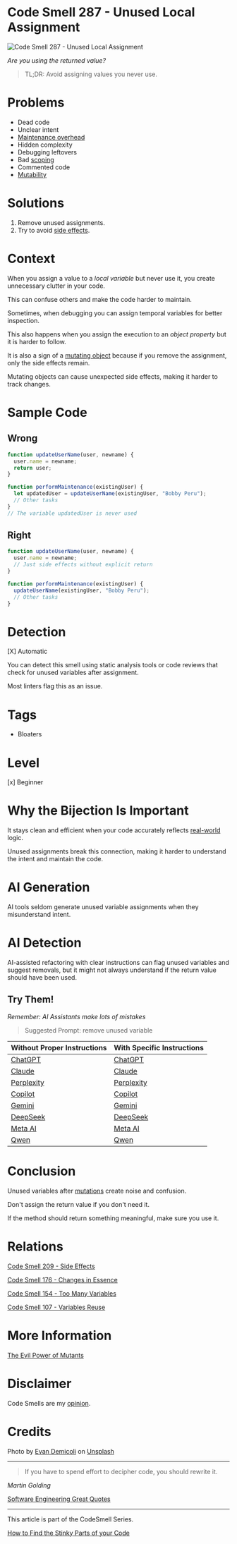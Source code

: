 # Code Smell 287 - Unused Local Assignment

![Code Smell 287 - Unused Local Assignment](Code%20Smell%20287%20-%20Unused%20Local%20Assignment.jpg)

*Are you using the returned value?*

> TL;DR: Avoid assigning values you never use.

# Problems

- Dead code
- Unclear intent
- [Maintenance overhead](https://github.com/mcsee/Software-Design-Articles/tree/main/Articles/Code%20Smells/Code%20Smell%20154%20-%20Too%20Many%20Variables/readme.md)
- Hidden complexity
- Debugging leftovers 
- Bad [scoping](https://github.com/mcsee/Software-Design-Articles/tree/main/Articles/Code%20Smells/Code%20Smell%20107%20-%20Variables%20Reuse/readme.md)
- Commented code
- [Mutability](https://github.com/mcsee/Software-Design-Articles/tree/main/Articles/Theory/The%20Evil%20Power%20of%20Mutants/readme.md)

# Solutions

1. Remove unused assignments.  
2. Try to avoid [side effects](https://github.com/mcsee/Software-Design-Articles/tree/main/Articles/Code%20Smells/Code%20Smell%20209%20-%20Side%20Effects/readme.md).

# Context

When you assign a value to a *local variable* but never use it, you create unnecessary clutter in your code. 

This can confuse others and make the code harder to maintain.

Sometimes, when debugging you can assign temporal variables for better inspection.

This also happens when you assign the execution to an *object property* but it is harder to follow.

It is also a sign of a [mutating object](https://github.com/mcsee/Software-Design-Articles/tree/main/Articles/Code%20Smells/Code%20Smell%20176%20-%20Changes%20in%20Essence/readme.md) because if you remove the assignment, only the side effects remain.

Mutating objects can cause unexpected side effects, making it harder to track changes. 

# Sample Code

## Wrong

<!-- [Gist Url](https://gist.github.com/mcsee/c99bd3dae0c4f595955b075d7af0f858) -->

```javascript
function updateUserName(user, newname) {
  user.name = newname;
  return user;
}

function performMaintenance(existingUser) {
  let updatedUser = updateUserName(existingUser, "Bobby Peru");
  // Other tasks
}
// The variable updatedUser is never used
```

## Right

<!-- [Gist Url](https://gist.github.com/mcsee/0f2709a03e2b36be4ae3f417933a66ef) -->

```javascript
function updateUserName(user, newname) {
  user.name = newname;
  // Just side effects without explicit return
}

function performMaintenance(existingUser) {
  updateUserName(existingUser, "Bobby Peru");
  // Other tasks
}
```

# Detection

[X] Automatic 

You can detect this smell using static analysis tools or code reviews that check for unused variables after assignment.

Most linters flag this as an issue.

# Tags

- Bloaters 

# Level

[x] Beginner 

# Why the Bijection Is Important 

It stays clean and efficient when your code accurately reflects [real-world](https://github.com/mcsee/Software-Design-Articles/tree/main/Articles/Theory/The%20One%20and%20Only%20Software%20Design%20Principle/readme.md) logic. 

Unused assignments break this connection, making it harder to understand the intent and maintain the code. 

# AI Generation

AI tools seldom generate unused variable assignments when they misunderstand intent. 

# AI Detection

AI-assisted refactoring with clear instructions can flag unused variables and suggest removals, but it might not always understand if the return value should have been used.

## Try Them!

*Remember: AI Assistants make lots of mistakes*

> Suggested Prompt: remove unused variable

| Without Proper Instructions    | With Specific Instructions |
| -------- | ------- |
| [ChatGPT](https://chat.openai.com/?q=Correct+and+explain+this+code%3A+%60%60%60javascript%0D%0Afunction+updateUserName%28user%2C+newname%29+%7B%0D%0A++user.name+%3D+newname%3B%0D%0A++return+user%3B%0D%0A%7D%0D%0A%0D%0Afunction+performMaintenance%28existingUser%29+%7B%0D%0A++let+updatedUser+%3D+updateUserName%28existingUser%2C+%22Bobby+Peru%22%29%3B%0D%0A++%2F%2F+Other+tasks%0D%0A%7D%0D%0A%2F%2F+The+variable+updatedUser+is+never+used%0D%0A%60%60%60) | [ChatGPT](https://chat.openai.com/?q=remove+unused+variable%3A+%60%60%60javascript%0D%0Afunction+updateUserName%28user%2C+newname%29+%7B%0D%0A++user.name+%3D+newname%3B%0D%0A++return+user%3B%0D%0A%7D%0D%0A%0D%0Afunction+performMaintenance%28existingUser%29+%7B%0D%0A++let+updatedUser+%3D+updateUserName%28existingUser%2C+%22Bobby+Peru%22%29%3B%0D%0A++%2F%2F+Other+tasks%0D%0A%7D%0D%0A%2F%2F+The+variable+updatedUser+is+never+used%0D%0A%60%60%60) |
| [Claude](https://claude.ai/new?q=Correct+and+explain+this+code%3A+%60%60%60javascript%0D%0Afunction+updateUserName%28user%2C+newname%29+%7B%0D%0A++user.name+%3D+newname%3B%0D%0A++return+user%3B%0D%0A%7D%0D%0A%0D%0Afunction+performMaintenance%28existingUser%29+%7B%0D%0A++let+updatedUser+%3D+updateUserName%28existingUser%2C+%22Bobby+Peru%22%29%3B%0D%0A++%2F%2F+Other+tasks%0D%0A%7D%0D%0A%2F%2F+The+variable+updatedUser+is+never+used%0D%0A%60%60%60) | [Claude](https://claude.ai/new?q=remove+unused+variable%3A+%60%60%60javascript%0D%0Afunction+updateUserName%28user%2C+newname%29+%7B%0D%0A++user.name+%3D+newname%3B%0D%0A++return+user%3B%0D%0A%7D%0D%0A%0D%0Afunction+performMaintenance%28existingUser%29+%7B%0D%0A++let+updatedUser+%3D+updateUserName%28existingUser%2C+%22Bobby+Peru%22%29%3B%0D%0A++%2F%2F+Other+tasks%0D%0A%7D%0D%0A%2F%2F+The+variable+updatedUser+is+never+used%0D%0A%60%60%60) |
| [Perplexity](https://www.perplexity.ai/?q=Correct+and+explain+this+code%3A+%60%60%60javascript%0D%0Afunction+updateUserName%28user%2C+newname%29+%7B%0D%0A++user.name+%3D+newname%3B%0D%0A++return+user%3B%0D%0A%7D%0D%0A%0D%0Afunction+performMaintenance%28existingUser%29+%7B%0D%0A++let+updatedUser+%3D+updateUserName%28existingUser%2C+%22Bobby+Peru%22%29%3B%0D%0A++%2F%2F+Other+tasks%0D%0A%7D%0D%0A%2F%2F+The+variable+updatedUser+is+never+used%0D%0A%60%60%60) | [Perplexity](https://www.perplexity.ai/?q=remove+unused+variable%3A+%60%60%60javascript%0D%0Afunction+updateUserName%28user%2C+newname%29+%7B%0D%0A++user.name+%3D+newname%3B%0D%0A++return+user%3B%0D%0A%7D%0D%0A%0D%0Afunction+performMaintenance%28existingUser%29+%7B%0D%0A++let+updatedUser+%3D+updateUserName%28existingUser%2C+%22Bobby+Peru%22%29%3B%0D%0A++%2F%2F+Other+tasks%0D%0A%7D%0D%0A%2F%2F+The+variable+updatedUser+is+never+used%0D%0A%60%60%60) |
| [Copilot](https://www.bing.com/chat?showconv=1&sendquery=1&q=Correct+and+explain+this+code%3A+%60%60%60javascript%0D%0Afunction+updateUserName%28user%2C+newname%29+%7B%0D%0A++user.name+%3D+newname%3B%0D%0A++return+user%3B%0D%0A%7D%0D%0A%0D%0Afunction+performMaintenance%28existingUser%29+%7B%0D%0A++let+updatedUser+%3D+updateUserName%28existingUser%2C+%22Bobby+Peru%22%29%3B%0D%0A++%2F%2F+Other+tasks%0D%0A%7D%0D%0A%2F%2F+The+variable+updatedUser+is+never+used%0D%0A%60%60%60) | [Copilot](https://www.bing.com/chat?showconv=1&sendquery=1&q=remove+unused+variable%3A+%60%60%60javascript%0D%0Afunction+updateUserName%28user%2C+newname%29+%7B%0D%0A++user.name+%3D+newname%3B%0D%0A++return+user%3B%0D%0A%7D%0D%0A%0D%0Afunction+performMaintenance%28existingUser%29+%7B%0D%0A++let+updatedUser+%3D+updateUserName%28existingUser%2C+%22Bobby+Peru%22%29%3B%0D%0A++%2F%2F+Other+tasks%0D%0A%7D%0D%0A%2F%2F+The+variable+updatedUser+is+never+used%0D%0A%60%60%60) |
| [Gemini](https://gemini.google.com/) | [Gemini](https://gemini.google.com/) | 
| [DeepSeek](https://chat.deepseek.com/) | [DeepSeek](https://chat.deepseek.com/) | 
| [Meta AI](https://www.meta.ai/chat) | [Meta AI](https://www.meta.ai/) | 
| [Qwen](https://chat.qwen.ai) | [Qwen](https://chat.qwen.ai) | 

# Conclusion

Unused variables after [mutations](https://github.com/mcsee/Software-Design-Articles/tree/main/Articles/Theory/The%20Evil%20Power%20of%20Mutants/readme.md) create noise and confusion.

Don't assign the return value if you don't need it. 

If the method should return something meaningful, make sure you use it.

# Relations

[Code Smell 209 - Side Effects](https://github.com/mcsee/Software-Design-Articles/tree/main/Articles/Code%20Smells/Code%20Smell%20209%20-%20Side%20Effects/readme.md)

[Code Smell 176 - Changes in Essence](https://github.com/mcsee/Software-Design-Articles/tree/main/Articles/Code%20Smells/Code%20Smell%20176%20-%20Changes%20in%20Essence/readme.md)

[Code Smell 154 - Too Many Variables](https://github.com/mcsee/Software-Design-Articles/tree/main/Articles/Code%20Smells/Code%20Smell%20154%20-%20Too%20Many%20Variables/readme.md)

[Code Smell 107 - Variables Reuse](https://github.com/mcsee/Software-Design-Articles/tree/main/Articles/Code%20Smells/Code%20Smell%20107%20-%20Variables%20Reuse/readme.md)

# More Information

[The Evil Power of Mutants](https://github.com/mcsee/Software-Design-Articles/tree/main/Articles/Theory/The%20Evil%20Power%20of%20Mutants/readme.md)

# Disclaimer

Code Smells are my [opinion](https://github.com/mcsee/Software-Design-Articles/tree/main/Articles/Blogging/I%20Wrote%20More%20than%2090%20Articles%20on%202021%20Here%20is%20What%20I%20Learned/readme.md).

# Credits

Photo by [Evan Demicoli](https://unsplash.com/@evandemicoli) on [Unsplash](https://unsplash.com/photos/brown-and-green-houses-under-blue-sky-during-daytime-HGCqL-tRcac)
        
* * *

> If you have to spend effort to decipher code, you should rewrite it.

_Martin Golding_
 
[Software Engineering Great Quotes](https://github.com/mcsee/Software-Design-Articles/tree/main/Articles/Quotes/Software%20Engineering%20Great%20Quotes/readme.md)

* * *

This article is part of the CodeSmell Series.

[How to Find the Stinky Parts of your Code](https://github.com/mcsee/Software-Design-Articles/tree/main/Articles/Code%20Smells/How%20to%20Find%20the%20Stinky%20parts%20of%20your%20Code/readme.md)